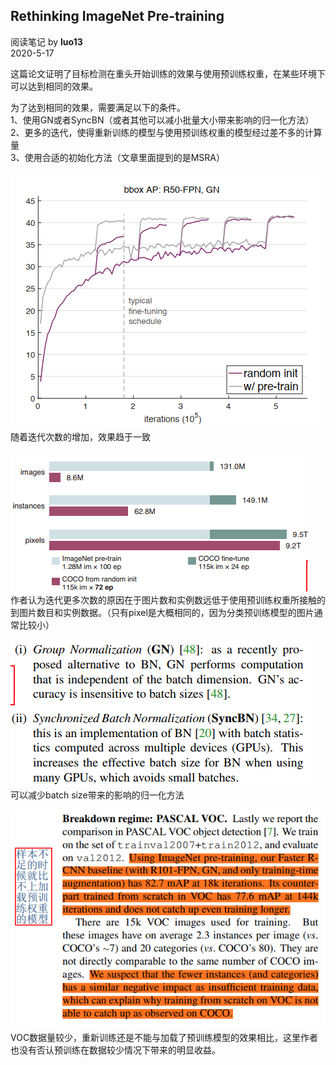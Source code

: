 ## Rethinking ImageNet Pre-training
阅读笔记 by **luo13**  
2020-5-17  

这篇论文证明了目标检测在重头开始训练的效果与使用预训练权重，在某些环境下可以达到相同的效果。  

为了达到相同的效果，需要满足以下的条件。  
1、使用GN或者SyncBN（或者其他可以减小批量大小带来影响的归一化方法）  
2、更多的迭代，使得重新训练的模型与使用预训练权重的模型经过差不多的计算量  
3、使用合适的初始化方法（文章里面提到的是MSRA）  

![RPT](../../../img/rethinking_pre_train/效果.PNG)   
随着迭代次数的增加，效果趋于一致  

![RPT](../../../img/rethinking_pre_train/计算量.PNG)  
作者认为迭代更多次数的原因在于图片数和实例数远低于使用预训练权重所接触的到图片数目和实例数据。（只有pixel是大概相同的，因为分类预训练模型的图片通常比较小）  

![RPT](../../../img/rethinking_pre_train/bn_syncbn.PNG)  
可以减少batch size带来的影响的归一化方法  

![RPT](../../../img/rethinking_pre_train/voc.PNG)  
VOC数据量较少，重新训练还是不能与加载了预训练模型的效果相比，这里作者也没有否认预训练在数据较少情况下带来的明显收益。  
